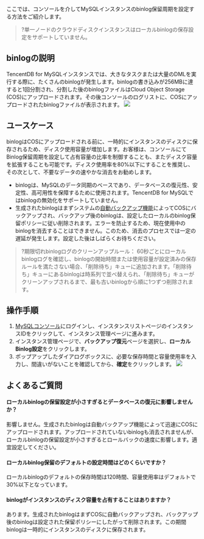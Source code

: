 ここでは、コンソールを介してMySQLインスタンスのbinlog保留周期を設定する方法をご紹介します。
>?単一ノードのクラウドディスクインスタンスはローカルbinlogの保存設定をサポートしていません。

## binlogの説明
TencentDB for MySQLインスタンスでは、大きなタスクまたは大量のDMLを実行する際に、たくさんのbinlogが発生します。binlogの書き込みが256MBに達すると1回分割され、分割した後のbinlogファイルはCloud Object Storage (COS)にアップロードされます。その後コンソールのログリストに、COSにアップロードされたbinlogファイルが表示されます。
![](https://main.qcloudimg.com/raw/bcf3d0d2ac291ccebbcfebea05fd11f1.png)

## ユースケース
binlogはCOSにアップロードされる前に、一時的にインスタンスのディスクに保存されるため、ディスク使用容量が増加します。お客様は、コンソールにてBinlog保留周期を設定して占有容量の比率を制御することも、またディスク容量を拡張することも可能です。ディスク使用率を80%以下にすることを推奨し、その次として、不要なデータの速やかな消去をお勧めします。
- binlogは、MySQLのデータ同期のベースであり、データベースの復元性、安定性、高可用性を保障するために使用されます。TencentDB for MySQLではbinlogの無効化をサポートしていません。
- 生成されたbinlogはまずシステムの[自動バックアップ機能](https://intl.cloud.tencent.com/document/product/236/37796)によってCOSにバックアップされ、バックアップ後のbinlogは、設定したローカルのbinlog保留ポリシーに従い削除されます。エラーを防止するため、現在使用中のbinlogを消去することはできません。このため、消去のプロセスでは一定の遅延が発生します。設定した後はしばらくお待ちください。
>?期限切れbinlogログのクリーンアップルール：
>60秒ごとにローカルbinlogログを確認し、binlogの開始時間または使用容量が設定済みの保存ルールを満たさない場合、「削除待ち」キューに追加されます。「削除待ち」キューにあるbinlogは時系列で並べ替えられ、「削除待ち」キューがクリーンアップされるまで、最も古いbinlogから順に1つずつ削除されます。

## 操作手順
1. [MySQLコンソール](https://console.cloud.tencent.com/cdb)にログインし、インスタンスリストページのインスタンスIDをクリックして、インスタンス管理ページに進みます。
2. インスタンス管理ページで、**バックアップ復元**ページを選択し、**ローカルBinlog設定**をクリックします。
3. ポップアップしたダイアログボックスに、必要な保存時間と容量使用率を入力し、間違いがないことを確認してから、**確定**をクリックします。
![](https://staticintl.cloudcachetci.com/yehe/backend-news/e5xL948_37.png)

## よくあるご質問
#### ローカルbinlogの保留設定が小さすぎるとデータベースの復元に影響しませんか？
影響しません。生成されたbinlogは自動バックアップ機能によって迅速にCOSにアップロードされます。アップロードされていないbinlogも消去されませんが、ローカルbinlogの保留設定が小さすぎるとロールバックの速度に影響します。適宜設定してください。

#### ローカルbinlog保留のデフォルトの設定時間はどのくらいですか？
ローカルbinlogのデフォルトの保存時間は120時間、容量使用率はデフォルトで30%以下となっています。

#### binlogがインスタンスのディスク容量を占有することはありますか？
あります。生成されたbinlogはまずCOSに自動バックアップされ、バックアップ後のbinlogは設定された保留ポリシーにしたがって削除されます。この期間binlogは一時的にインスタンスのディスクに保存されます。
